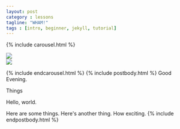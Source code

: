 ```yaml
---
layout: post
category : lessons
tagline: "WHAM!"
tags : [intro, beginner, jekyll, tutorial]
---
```

{% include carousel.html %}

<div class="item"><a href="http://www.flickr.com/photos/idfarmer/6882096993/in/photostream/"><img src ="http://farm8.staticflickr.com/7209/6882096993_633bc9a2c5_b.jpg"></a></div>
<div class="item"><a href="http://www.flickr.com/photos/idfarmer/6882097967/in/photostream/"><img src ="http://farm8.staticflickr.com/7198/6882097967_2c383d36c7_b.jpg"></a></div>

{% include endcarousel.html %}
{% include postbody.html %}
Good Evening.

Things

Hello, world.

Here are some things.
Here's another thing.
How exciting.
{% include endpostbody.html %}